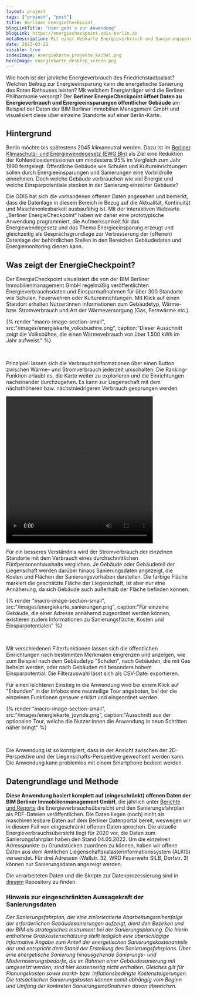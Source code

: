 ```yaml
---
layout: project
tags: ["project", "post"]
title: Berliner EnergieCheckpoint
blogLinkTitle: "Hier geht's zur Anwendung"
blogLink: https://energiecheckpoint.odis-berlin.de
metaDescription: Mit einer Webkarte Energieverbrauch und Sanierungspotentiale öffentlicher Gebäude erkunden
date: 2023-03-22
visible: true
indexImage: energiekarte_projekte_kachel.png
heroImage: energiekarte_desktop_screen.png
---
```


Wie hoch ist der jährliche Energieverbrauch des Friedrichstadtpalast? Welchen Beitrag zur Energieeinsparung kann die energetische Sanierung des Roten Rathauses leisten? Mit welchem Energieträger wird die Berliner Philharmonie versorgt?
Der **Berliner EnergieCheckpoint öffnet Daten zu Energieverbrauch und Energieeinsparungen öffentlicher Gebäude** am Beispiel der Daten der BIM Berliner Immobilien Management GmbH und visualisiert diese über einzelne Standorte auf einer Berlin-Karte.

## Hintergrund

Berlin möchte bis spätestens 2045 klimaneutral werden. Dazu ist im [Berliner Klimaschutz- und Energiewendegesetz (EWG Bln)](https://www.berlin.de/sen/uvk/klimaschutz/klimaschutzpolitik-in-berlin/energiewendegesetz/) als Ziel eine Reduktion der Kohlendioxidemissionen um mindestens 95% im Vergleich zum Jahr 1990 festgelegt. Öffentliche Gebäude wie Schulen und Kultureinrichtungen sollen durch Energieeinsparungen und Sanierungen eine Vorbildrolle einnehmen. Doch welche Gebäude verbrauchen wie viel Energie und welche Einsparpotentiale stecken in der Sanierung einzelner Gebäude?

Die ODIS hat sich die vorhandenen offenen Daten angesehen und bemerkt, dass die Datenlage in diesem Bereich in Bezug auf die Aktualität, Kontinuität und Maschinenlesbarkeit ausbaufähig ist.
Mit der interaktiven Webkarte „Berliner EnergieCheckpoint“ haben wir daher eine prototypische Anwendung programmiert, die Aufmerksamkeit für das Energiewendegesetz und das Thema Energieeinsparung erzeugt und gleichzeitig als Gesprächsgrundlage zur Verbesserung der (offenen) Datenlage der behördlichen Stellen in den Bereichen Gebäudedaten und Energiemonitoring dienen kann.

## Was zeigt der EnergieCheckpoint?

Der EnergieCheckpoint visualisiert die von der BIM Berliner Immobilienmanagement GmbH regelmäßig veröffentlichten Energieverbrauchsdaten und Einsparmaßnahmen für über 300 Standorte wie Schulen, Feuerwehren oder Kultureinrichtungen.
Mit Klick auf einen Standort erhalten Nutzer:innen Informationen zum Gebäudetyp, Wärme- bzw. Stromverbrauch und Art der Wärmeversorgung (Gas, Fernwärme etc.).

{% render "macro-image-section-small", src:"/images/energiekarte_volksbuehne.png", caption:"Dieser Ausschnitt zeigt die Volksbühne, die einen Wärmevebrauch von über 1.500 kWh im Jahr aufweist." %}

<br>

Prinzipiell lassen sich die Verbrauchsinformationen über einen Button zwischen Wärme- und Stromverbrauch jederzeit umschalten. Die Ranking-Funktion erlaubt es, die Karte weiter zu explorieren und die Einrichtungen nacheinander durchzugehen. Es kann zur Liegenschaft mit dem nächsthöheren bzw. nächstniedrigeren Verbrauch gesprungen werden.

<video src="/images/energiekarte_ranking_video.mov" type="video" width=400  height=400 loop="true" controls="true" autoplay="false"> 
</video>

Für ein besseres Verständnis wird der Stromverbrauch der einzelnen Standorte mit dem Verbrauch eines durchschnittlichen Fünfpersonenhaushalts verglichen.
Je Gebäude oder Gebäudeteil der Liegenschaft werden darüber hinaus Sanierungsdaten angezeigt, die Kosten und Flächen der Sanierungsvorhaben darstellen. Die farbige Fläche markiert die geschätzte Fläche der Liegenschaft, ist aber nur eine Annäherung, da sich Gebäude auch außerhalb der Fläche befinden können.

{% render "macro-image-section-small", src:"/images/energiekarte_sanierungen.png", caption:"Für einzelne Gebäude, die einer Adresse annähernd zugeordnet werden können, existieren zudem Informationen zu Sanierungsfläche, Kosten und Einsparpotentialen" %}

<br>

Mit verschiedenen Filterfunktionen lassen sich die öffentlichen Einrichtungen nach bestimmten Merkmalen eingrenzen und anzeigen, wie zum Beispiel nach dem Gebäudetyp "Schulen", nach Gebäuden, die mit Gas beheizt werden, oder nach Gebäuden mit besonders hohem Einsparpotential. Die Filterauswahl lässt sich als CSV-Datei exportieren.

Für einen leichteren Einstieg in die Anwendung wird bei einem Klick auf "Erkunden" in der Infobox eine neunteilige Tour angeboten, bei der die einzelnen Funktionen genauer erklärt und eingeordnet werden.

{% render "macro-image-section-small", src:"/images/energiekarte_joyride.png", caption:"Ausschnitt aus der optionalen Tour, welche die Nutzer:innen die Anwendung in neun Schritten näher bringt" %}

<br>

Die Anwendung ist so konzipiert, dass in der Ansicht zwischen der 2D-Perspektive und der Liegenschafts-Perspektive gewechselt werden kann. Die Anwendung kann problemlos mit einem Smartphone bedient werden.

## Datengrundlage und Methode

**Diese Anwendung basiert komplett auf (eingeschränkt) offenen Daten der BIM Berliner Immobilienmanagement GmbH**, die jährlich unter [Berichte und Reports](https://www.bim-berlin.de/presse/publikationen/) die Energieverbrauchsübersicht und den Sanierungsfahrplan als PDF-Dateien veröffentlichen. Die Daten liegen (noch) nicht als maschinenlesbare Daten auf dem Berliner Datenportal bereit, weswegen wir in diesem Fall von eingeschränkt offenen Daten sprechen. Die aktuelle Energieverbrauchsübersicht liegt für 2020 vor, die Daten zum Sanierungsfahrplan haben den Stand 04.05.2022. Um die einzelnen Adresspunkte zu Grundstücken zuordnen zu können, haben wir offene Daten aus dem Amtlichen Liegenschaftskatasterinformationssystem (ALKIS) verwendet. Für drei Adressen (Wallstr. 32, WRD Feuerwehr SILB, Dorfstr. 3) können nur Sanierungsdaten angezeigt werden.

Die verarbeiteten Daten und die Skripte zur Datenprozessierung sind in [diesem](https://github.com/technologiestiftung/energiekarte) Repository zu finden.

### Hinweis zur eingeschränkten Aussagekraft der Sanierungsdaten

_Der Sanierungsfahrplan, der eine zielorientierte Abarbeitungsreihenfolge der erforderlichen Gebäudesanierungen aufzeigt, dient den Bezirken und der BIM als strategisches Instrument bei der Sanierungsplanung. Die hierin enthaltene Grobkostenschätzung stellt lediglich eine überschlägige informative Angabe zum Anteil der energetischen Sanierungskostenanteile dar und entspricht dem Stand der Erstellung des Sanierungsfahrplans. Über eine energetische Sanierung hinausgehende Sanierungs- und Modernisierungsbedarfe, die im Rahmen einer Gebäudesanierung mit umgesetzt werden, sind hier kostenseitig nicht enthalten. Gleiches gilt für Planungskosten sowie markt- bzw. inflationsbedingte Kostensteigerungen. Die tatsächlichen Sanierungskosten können somit abhängig vom Beginn und Umfang der konkreten Sanierungsmaßnahmen davon abweichen._
